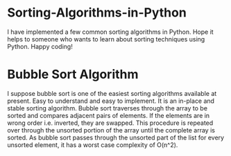 # Sorting-Algorithms-in-Python
I have implemented a few common sorting algorithms in Python. Hope it helps to someone who wants to learn about sorting techniques using Python. Happy coding!

# Bubble Sort Algorithm
I suppose bubble sort is one of the easiest sorting algorithms available at present. Easy to understand and easy to implement. It is an in-place and stable sorting algorithm.
  Bubble sort traverses through the array to be sorted and compares adjacent pairs of elements. If the elements are in wrong order i.e. inverted, they are swapped. This procedure is repeated over through the unsorted portion of the array until the complete array is sorted.
  As bubble sort passes through the unsorted part of the list for every unsorted element, it has a worst case complexity of O(n^2).
